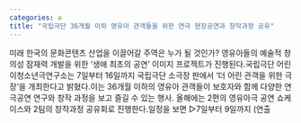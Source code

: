 ```yaml
---
categories: a
title: "국립극단 36개월 이하 영유아 관객들을 위한 연극 현장공연과 창작과정 공유"
---
```

미래 한국의 문화콘텐츠 산업을 이끌어갈 주역은 누가 될 것인가? 영유아들의 예술적 창의성 잠재력 개발을 위한 ‘생애 최초의 공연’ 이미지 프로젝트가 진행된다.국립극단 어린이청소년극연구소는 7일부터 16일까지 국립극단 소극장 판에서 ‘더 어린 관객을 위한 극장’을 개최한다고 밝혔다.이는 36개월 이하의 영유아 관객들이 보호자와 함께 다양한 연극공연 연구와 창작 과정을 보고 즐길 수 있는 행사. 올해에는 2편의 영유아극 공연 쇼케이스와 2팀의 창작과정 공유회로 진행한다.일정을 보면 ▷7일부터 9일까지 (연출